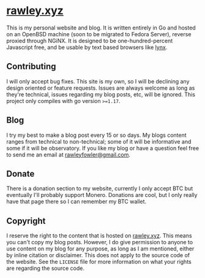 # [rawley.xyz](https://rawley.xyz)
This is my personal website and blog. It is written entirely in Go and hosted on an OpenBSD machine (soon to be migrated to Fedora Server), reverse proxied through NGiNX. It is designed to be one-hundred-percent Javascript free, and be usable by text based browsers like [lynx](https://lynx.browser.org).

## Contributing
I will only accept bug fixes. This site is my own, so I will be declining any design oriented or feature requests.
Issues are always welcome as long as they're technical, issues regarding my blog posts, etc, will be ignored. This project only compiles with go version `>=1.17`.

## Blog
I try my best to make a blog post every 15 or so days. My blogs content ranges from technical to non-technical; some of it will be informative and some if it will be observatory.
If you like my blog or have a question feel free to send me an email at rawleyfowler@gmail.com.

## Donate
There is a donation section to my website, currently I only accept BTC but eventually I'll probably support Monero. Donations are cool, but I only really have that page there so I can remember my BTC wallet.

## Copyright
I reserve the right to the content that is hosted on [rawley.xyz](https://rawley.xyz). This means you can't copy my blog posts. However, I do give permission to anyone to use content on my blog for any purpose, as long as I am mentioned, either by inline citation or disclaimer. This does not apply to the source code of the website. See the `LICENSE` file for more information on what your rights are regarding the source code.
